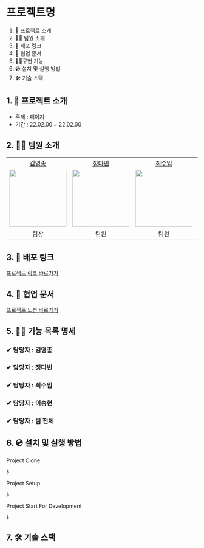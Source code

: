 # 프로젝트명

1. 💁 프로젝트 소개
2. 👋🏻 팀원 소개
3. 🔗 배포 링크
4. 📄 협업 문서
5. 👩‍💻구현 기능
6. 💿 설치 및 실행 방법
7. 🛠️ 기술 스택

## 1. 💁 프로젝트 소개

- 주제 : 페이지
- 기간 : 22.02.00 ~ 22.02.00

## 2. 👋🏻 팀원 소개

<table>

  <tr align="center">
    <td><a href='https://github.com/yeongjong310'>김영종</a></td>
    <td><a href="https://github.com/b41-41">정다빈</a></td>
    <td><a href="https://github.com/leechoiswim1">최수임</a></td>
    <td><a href="https://github.com/vi2920va">이송현</a></td>
  </tr>

  <tr align="center">
    <td><img src="https://avatars.githubusercontent.com/u/39623897?v=4" width="150px"/></td>
    <td><img src="https://avatars.githubusercontent.com/u/90027202?v=4"  width="150px"/></td>
    <td><img src="https://avatars.githubusercontent.com/u/85476908?v=4" width="150px"/></td>
    <td><img src="https://avatars.githubusercontent.com/u/76679130?v=4" width="150px"/></td>

  </tr>

  <tr align="center">
  <td>팀장</td>
  <td>팀원</td>
  <td>팀원</td>
  <td>팀원</td>
  </tr>

</table>

## 3. 🔗 배포 링크

[프로젝트 링크 바로가기]()

## 4. 📄 협업 문서

[프로젝트 노션 바로가기]()

## 5. 👩‍💻 기능 목록 명세

### ✔ 담당자 : 김영종

### ✔ 담당자 : 정다빈

### ✔ 담당자 : 최수임

### ✔ 담당자 : 이송현

### ✔ 담당자 : 팀 전체

## 6. 💿 설치 및 실행 방법

Project Clone

```bash
$
```

Project Setup

```bash
$
```

Project Start For Development

```bash
$
```

## 7. 🛠️ 기술 스택
